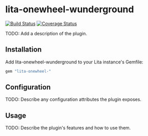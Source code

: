 # lita-onewheel-wunderground

[![Build Status](https://travis-ci.org/onewheelskyward/lita-onewheel-wunderground.png?branch=master)](https://travis-ci.org/onewheelskyward/lita-onewheel-wunderground)
[![Coverage Status](https://coveralls.io/repos/onewheelskyward/lita-onewheel-wunderground/badge.png)](https://coveralls.io/r/onewheelskyward/lita-onewheel-wunderground)

TODO: Add a description of the plugin.

## Installation

Add lita-onewheel-wunderground to your Lita instance's Gemfile:

``` ruby
gem "lita-onewheel-"
```

## Configuration

TODO: Describe any configuration attributes the plugin exposes.

## Usage

TODO: Describe the plugin's features and how to use them.
